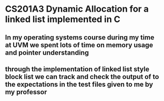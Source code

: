 # CS201A3 Dynamic Allocation for a linked list implemented in C
## In my operating systems course during my time at UVM we spent lots of time on memory usage and pointer understanding
## through the implementation of linked list style block list we can track and check the output of to the expectations in the test files given to me by my professor
